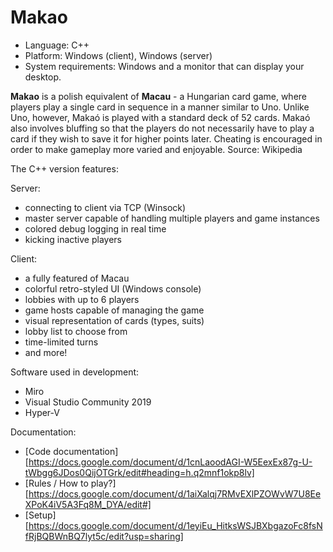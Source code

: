 # Makao
- Language: C++
- Platform: Windows (client), Windows (server)
- System requirements: Windows and a monitor that can display your desktop.



**Makao** is a polish equivalent of **Macau** - a Hungarian card game, where players play a single card in sequence in a manner similar to Uno. Unlike Uno, however, Makaó is played with a standard deck of 52 cards. Makaó also involves bluffing so that the players do not necessarily have to play a card if they wish to save it for higher points later. Cheating is encouraged in order to make gameplay more varied and enjoyable. Source: Wikipedia

The C++ version features:

Server:
- connecting to client via TCP (Winsock)
- master server capable of handling multiple players and game instances
- colored debug logging in real time
- kicking inactive players

Client:

- a fully featured of Macau
- colorful retro-styled UI (Windows console)
- lobbies with up to 6 players
- game hosts capable of managing the game
- visual representation of cards (types, suits)
- lobby list to choose from
- time-limited turns
- and more!


Software used in development:
- Miro
- Visual Studio Community 2019
- Hyper-V


Documentation:
- [Code documentation][https://docs.google.com/document/d/1cnLaoodAGI-W5EexEx87g-U-tWbgg6JDos0QijOTGrk/edit#heading=h.q2mnf1okp8lv]
- [Rules / How to play?][https://docs.google.com/document/d/1aiXalqj7RMvEXlPZOWvW7U8EeXPoK4iV5A3Fq8M_DYA/edit#]
- [Setup][https://docs.google.com/document/d/1eyiEu_HitksWSJBXbgazoFc8fsNfRjBQBWnBQ7lyt5c/edit?usp=sharing]
